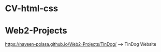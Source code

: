 # CV-html-css

# Web2-Projects

https://naveen-polasa.github.io/Web2-Projects/TinDog/  --> TinDog Website
